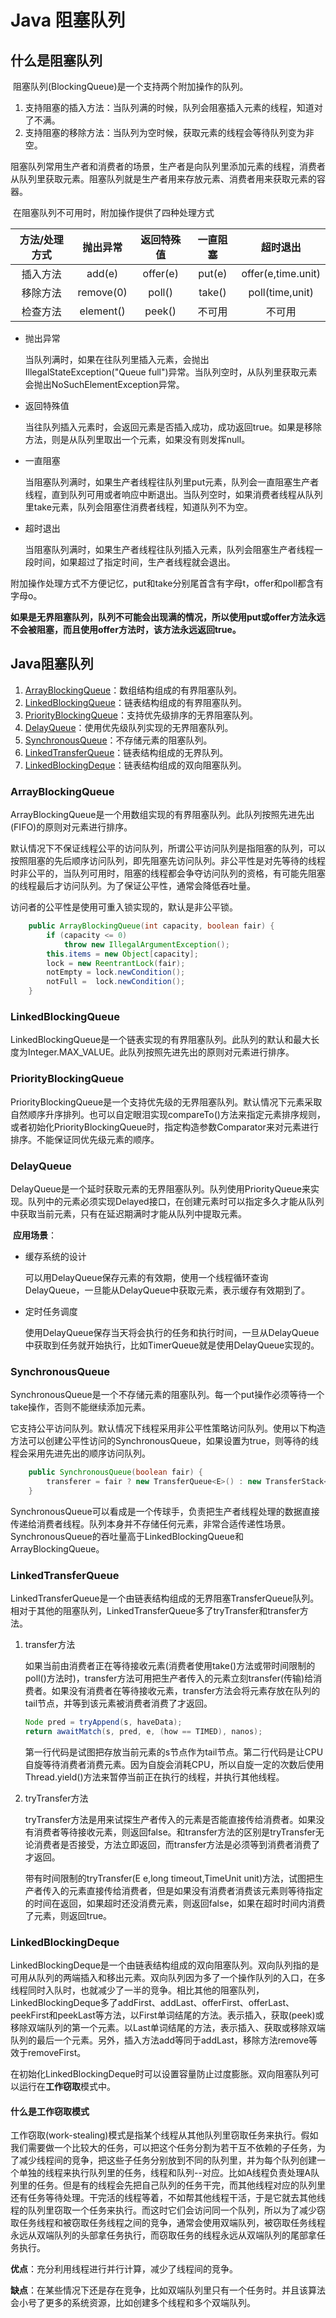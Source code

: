 # Java 阻塞队列

## 什么是阻塞队列

​	阻塞队列(BlockingQueue)是一个支持两个附加操作的队列。

1. 支持阻塞的插入方法：当队列满的时候，队列会阻塞插入元素的线程，知道对了不满。
2. 支持阻塞的移除方法：当队列为空时候，获取元素的线程会等待队列变为非空。

​	阻塞队列常用生产者和消费者的场景，生产者是向队列里添加元素的线程，消费者从队列里获取元素。阻塞队列就是生产者用来存放元素、消费者用来获取元素的容器。

​	在阻塞队列不可用时，附加操作提供了四种处理方式

| 方法/处理方式 | 抛出异常  | 返回特殊值 | 一直阻塞 |      超时退出      |
| :-----------: | :-------: | :--------: | :------: | :----------------: |
|   插入方法    |  add(e)   |  offer(e)  |  put(e)  | offer(e,time.unit) |
|   移除方法    | remove(0) |   poll()   |  take()  |  poll(time,unit)   |
|   检查方法    | element() |   peek()   |  不可用  |       不可用       |

- 抛出异常

  当队列满时，如果在往队列里插入元素，会抛出IllegalStateException("Queue full")异常。当队列空时，从队列里获取元素会抛出NoSuchElementException异常。

- 返回特殊值

  当往队列插入元素时，会返回元素是否插入成功，成功返回true。如果是移除方法，则是从队列里取出一个元素，如果没有则发挥null。

- 一直阻塞

  当阻塞队列满时，如果生产者线程往队列里put元素，队列会一直阻塞生产者线程，直到队列可用或者响应中断退出。当队列空时，如果消费者线程从队列里take元素，队列会阻塞住消费者线程，知道队列不为空。

- 超时退出

  当阻塞队列满时，如果生产者线程往队列插入元素，队列会阻塞生产者线程一段时间，如果超过了指定时间，生产者线程就会退出。

​	附加操作处理方式不方便记忆，put和take分别尾首含有字母t，offer和poll都含有字母o。

​	**如果是无界阻塞队列，队列不可能会出现满的情况，所以使用put或offer方法永远不会被阻塞，而且使用offer方法时，该方法永远返回true。**

## Java阻塞队列

1. [ArrayBlockingQueue](#ArrayBlockingQueue)：数组结构组成的有界阻塞队列。
2. [LinkedBlockingQueue](#LinkedBlockingQueue)：链表结构组成的有界阻塞队列。
3. [PriorityBlockingQueue](#PriorityBlockingQueue)：支持优先级排序的无界阻塞队列。
4. [DelayQueue](#DelayQueue)：使用优先级队列实现的无界阻塞队列。
5. [SynchronousQueue](#SynchronousQueue)：不存储元素的阻塞队列。
6. [LinkedTransferQueue](#LinkedTransferQueue)：链表结构组成的无界队列。
7. [LinkedBlockingDeque](#LinkedBlockingDeque)：链表结构组成的双向阻塞队列。

### <span id="ArrayBlockingQueue">ArrayBlockingQueue</span>

​	ArrayBlockingQueue是一个用数组实现的有界阻塞队列。此队列按照先进先出(FIFO)的原则对元素进行排序。

​	默认情况下不保证线程公平的访问队列，所谓公平访问队列是指阻塞的队列，可以按照阻塞的先后顺序访问队列，即先阻塞先访问队列。非公平性是对先等待的线程时非公平的，当队列可用时，阻塞的线程都会争夺访问队列的资格，有可能先阻塞的线程最后才访问队列。为了保证公平性，通常会降低吞吐量。

访问者的公平性是使用可重入锁实现的，默认是非公平锁。

```java
    public ArrayBlockingQueue(int capacity, boolean fair) {
        if (capacity <= 0)
            throw new IllegalArgumentException();
        this.items = new Object[capacity];
        lock = new ReentrantLock(fair);
        notEmpty = lock.newCondition();
        notFull =  lock.newCondition();
    }
```

### <span id="LinkedBlockingQueue">LinkedBlockingQueue</span>

​	LinkedBlockingQueue是一个链表实现的有界阻塞队列。此队列的默认和最大长度为Integer.MAX_VALUE。此队列按照先进先出的原则对元素进行排序。

### <span id="PriorityBlockingQueue">PriorityBlockingQueue</span>

​	PriorityBlockingQueue是一个支持优先级的无界阻塞队列。默认情况下元素采取自然顺序升序排列。也可以自定眼泪实现compareTo()方法来指定元素排序规则，或者初始化PriorityBlockingQueue时，指定构造参数Comparator来对元素进行排序。不能保证同优先级元素的顺序。

### <span id="DelayQueue">DelayQueue</span>

​	DelayQueue是一个延时获取元素的无界阻塞队列。队列使用PriorityQueue来实现。队列中的元素必须实现Delayed接口，在创建元素时可以指定多久才能从队列中获取当前元素，只有在延迟期满时才能从队列中提取元素。

​	**应用场景**：

- 缓存系统的设计

  可以用DelayQueue保存元素的有效期，使用一个线程循环查询DelayQueue，一旦能从DelayQueue中获取元素，表示缓存有效期到了。

- 定时任务调度

  使用DelayQueue保存当天将会执行的任务和执行时间，一旦从DelayQueue中获取到任务就开始执行，比如TimerQueue就是使用DelayQueue实现的。

### <span id="SynchronousQueue">SynchronousQueue</span>

​	SynchronousQueue是一个不存储元素的阻塞队列。每一个put操作必须等待一个take操作，否则不能继续添加元素。

​	它支持公平访问队列。默认情况下线程采用非公平性策略访问队列。使用以下构造方法可以创建公平性访问的SynchronousQueue，如果设置为true，则等待的线程会采用先进先出的顺序访问队列。

```java
    public SynchronousQueue(boolean fair) {
        transferer = fair ? new TransferQueue<E>() : new TransferStack<E>();
    }
```



​	SynchronousQueue可以看成是一个传球手，负责把生产者线程处理的数据直接传递给消费者线程。队列本身并不存储任何元素，非常合适传递性场景。SynchronousQueue的吞吐量高于LinkedBlockingQueue和ArrayBlockingQueue。

### <span id="LinkedTransferQueue">LinkedTransferQueue</span>

​	LinkedTransferQueue是一个由链表结构组成的无界阻塞TransferQueue队列。相对于其他的阻塞队列，LinkedTransferQueue多了tryTransfer和transfer方法。

1. transfer方法

   如果当前由消费者正在等待接收元素(消费者使用take()方法或带时间限制的poll()方法时)，transfer方法可用把生产者传入的元素立刻transfer(传输)给消费者。如果没有消费者在等待接收元素，transfer方法会将元素存放在队列的tail节点，并等到该元素被消费者消费了才返回。

   ```java
   Node pred = tryAppend(s, haveData);
   return awaitMatch(s, pred, e, (how == TIMED), nanos);
   ```

   第一行代码是试图把存放当前元素的s节点作为tail节点。第二行代码是让CPU自旋等待消费者消费元素。因为自旋会消耗CPU，所以自旋一定的次数后使用Thread.yield()方法来暂停当前正在执行的线程，并执行其他线程。

2. tryTransfer方法

   tryTransfer方法是用来试探生产者传入的元素是否能直接传给消费者。如果没有消费者等待接收元素，则返回false。和transfer方法的区别是tryTransfer无论消费者是否接受，方法立即返回，而transfer方法是必须等到消费者消费了才返回。

   带有时间限制的tryTransfer(E e,long timeout,TimeUnit unit)方法，试图把生产者传入的元素直接传给消费者，但是如果没有消费者消费该元素则等待指定的时间在返回，如果超时还没消费元素，则返回false，如果在超时时间内消费了元素，则返回true。

### <span id="LinkedBlockingDeque">LinkedBlockingDeque</span>

​	LinkedBlockingDeque是一个由链表结构组成的双向阻塞队列。双向队列指的是可用从队列的两端插入和移出元素。双向队列因为多了一个操作队列的入口，在多线程同时入队时，也就减少了一半的竞争。相比其他的阻塞队列，LinkedBlockingDeque多了addFirst、addLast、offerFirst、offerLast、peekFirst和peekLast等方法，以First单词结尾的方法。表示插入，获取(peek)或移除双端队列的第一个元素。以Last单词结尾的方法，表示插入、获取或移除双端队列的最后一个元素。另外，插入方法add等同于addLast，移除方法remove等效于removeFirst。

​	在初始化LinkedBlockingDeque时可以设置容量防止过度膨胀。双向阻塞队列可以运行在**工作窃取**模式中。

#### 什么是工作窃取模式

​	工作窃取(work-stealing)模式是指某个线程从其他队列里窃取任务来执行。假如我们需要做一个比较大的任务，可以把这个任务分割为若干互不依赖的子任务，为了减少线程间的竞争，把这些子任务分别放到不同的队列里，并为每个队列创建一个单独的线程来执行队列里的任务，线程和队列--对应。比如A线程负责处理A队列里的任务。但是有的线程会先把自己队列的任务干完，而其他线程对应的队列里还有任务等待处理。干完活的线程等着，不如帮其他线程干活，于是它就去其他线程的队列里窃取一个任务来执行。而这时它们会访问同一个队列，所以为了减少窃取任务线程和被窃取任务线程之间的竞争，通常会使用双端队列，被窃取任务线程永远从双端队列的头部拿任务执行，而窃取任务的线程永远从双端队列的尾部拿任务执行。

**优点**：充分利用线程进行并行计算，减少了线程间的竞争。

**缺点**：在某些情况下还是存在竞争，比如双端队列里只有一个任务时。并且该算法会小号了更多的系统资源，比如创建多个线程和多个双端队列。